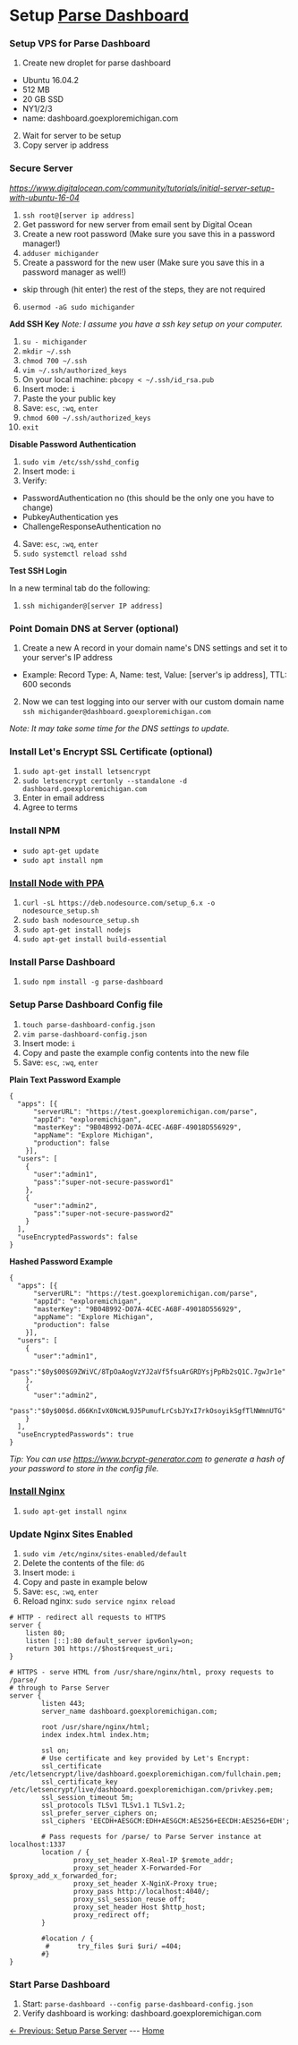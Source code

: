 # Setup [Parse Dashboard](https://github.com/ParsePlatform/parse-dashboard)

### Setup VPS for Parse Dashboard
1. Create new droplet for parse dashboard
  - Ubuntu 16.04.2
  - 512 MB
  - 20 GB SSD
  - NY1/2/3
  - name: dashboard.goexploremichigan.com
2. Wait for server to be setup
3. Copy server ip address

### Secure Server
*https://www.digitalocean.com/community/tutorials/initial-server-setup-with-ubuntu-16-04*

1. `ssh root@[server ip address]`
2. Get password for new server from email sent by Digital Ocean
3. Create a new root password (Make sure you save this in a password manager!)
4. `adduser michigander`
5. Create a password for the new user (Make sure you save this in a password manager as well!)
  - skip through (hit enter) the rest of the steps, they are not required
6. `usermod -aG sudo michigander`

**Add SSH Key**
*Note: I assume you have a ssh key setup on your computer.*
1. `su - michigander`
2. `mkdir ~/.ssh`
3. `chmod 700 ~/.ssh`
4. `vim ~/.ssh/authorized_keys`
5. On your local machine: `pbcopy < ~/.ssh/id_rsa.pub`
6. Insert mode: `i`
7. Paste the your public key
8. Save: `esc`, `:wq`, `enter`
9. `chmod 600 ~/.ssh/authorized_keys`
10. `exit`

**Disable Password Authentication**
1. `sudo vim /etc/ssh/sshd_config`
2. Insert mode: `i`
3. Verify:
  - PasswordAuthentication no (this should be the only one you have to change)
  - PubkeyAuthentication yes
  - ChallengeResponseAuthentication no
4. Save: `esc`, `:wq`, `enter`
5. `sudo systemctl reload sshd`

**Test SSH Login**

In a new terminal tab do the following:
1. `ssh michigander@[server IP address]`

### Point Domain DNS at Server (optional)
1. Create a new A record in your domain name's DNS settings and set it to your server's IP address
  - Example: Record Type: A, Name: test, Value: [server's ip address], TTL: 600 seconds
2. Now we can test logging into our server with our custom domain name `ssh michigander@dashboard.goexploremichigan.com`

*Note: It may take some time for the DNS settings to update.*

### Install Let's Encrypt SSL Certificate (optional)
1. `sudo apt-get install letsencrypt`
2. `sudo letsencrypt certonly --standalone -d dashboard.goexploremichigan.com`
3. Enter in email address
4. Agree to terms

### Install NPM
- `sudo apt-get update`
- `sudo apt install npm`

### [Install Node with PPA](https://www.digitalocean.com/community/tutorials/how-to-install-node-js-on-ubuntu-16-04)
1. `curl -sL https://deb.nodesource.com/setup_6.x -o nodesource_setup.sh`
2. `sudo bash nodesource_setup.sh`
3. `sudo apt-get install nodejs`
4. `sudo apt-get install build-essential`

### Install Parse Dashboard
1. `sudo npm install -g parse-dashboard`

### Setup Parse Dashboard Config file
1. `touch parse-dashboard-config.json`
2. `vim parse-dashboard-config.json`
3. Insert mode: `i`
4. Copy and paste the example config contents into the new file
5. Save: `esc`, `:wq`, `enter`

**Plain Text Password Example**
```
{
  "apps": [{
      "serverURL": "https://test.goexploremichigan.com/parse",
      "appId": "exploremichigan",
      "masterKey": "9B04B992-D07A-4CEC-A6BF-49018D556929",
      "appName": "Explore Michigan",
      "production": false
    }],
  "users": [
    {
      "user":"admin1",
      "pass":"super-not-secure-password1"
    },
    {
      "user":"admin2",
      "pass":"super-not-secure-password2"
    }
  ],
  "useEncryptedPasswords": false
}
```

**Hashed Password Example**
```
{
  "apps": [{
      "serverURL": "https://test.goexploremichigan.com/parse",
      "appId": "exploremichigan",
      "masterKey": "9B04B992-D07A-4CEC-A6BF-49018D556929",
      "appName": "Explore Michigan",
      "production": false
    }],
  "users": [
    {
      "user":"admin1",
      "pass":"$0y$00$G9ZWiVC/8TpOaAogVzYJ2aVf5fsuArGRDYsjPpRb2sQ1C.7gwJr1e"
    },
    {
      "user":"admin2",
      "pass":"$0y$00$d.d66KnIvX0NcWL9J5PumufLrCsbJYxI7rkOsoyikSgfTlNWmnUTG"
    }
  ],
  "useEncryptedPasswords": true
}
```

*Tip: You can use https://www.bcrypt-generator.com to generate a hash of your password to store in the config file.*

### [Install Nginx](https://www.digitalocean.com/community/tutorials/how-to-install-nginx-on-ubuntu-16-04)
1. `sudo apt-get install nginx`

### Update Nginx Sites Enabled
1. `sudo vim /etc/nginx/sites-enabled/default`
2. Delete the contents of the file: `dG`
3. Insert mode: `i`
4. Copy and paste in example below
5. Save: `esc`, `:wq`, `enter`
6. Reload nginx: `sudo service nginx reload`

```
# HTTP - redirect all requests to HTTPS
server {
    listen 80;
    listen [::]:80 default_server ipv6only=on;
    return 301 https://$host$request_uri;
}

# HTTPS - serve HTML from /usr/share/nginx/html, proxy requests to /parse/
# through to Parse Server
server {
        listen 443;
        server_name dashboard.goexploremichigan.com;

        root /usr/share/nginx/html;
        index index.html index.htm;

        ssl on;
        # Use certificate and key provided by Let's Encrypt:
        ssl_certificate /etc/letsencrypt/live/dashboard.goexploremichigan.com/fullchain.pem;
        ssl_certificate_key /etc/letsencrypt/live/dashboard.goexploremichigan.com/privkey.pem;
        ssl_session_timeout 5m;
        ssl_protocols TLSv1 TLSv1.1 TLSv1.2;
        ssl_prefer_server_ciphers on;
        ssl_ciphers 'EECDH+AESGCM:EDH+AESGCM:AES256+EECDH:AES256+EDH';

        # Pass requests for /parse/ to Parse Server instance at localhost:1337
        location / {
                proxy_set_header X-Real-IP $remote_addr;
                proxy_set_header X-Forwarded-For $proxy_add_x_forwarded_for;
                proxy_set_header X-NginX-Proxy true;
                proxy_pass http://localhost:4040/;
                proxy_ssl_session_reuse off;
                proxy_set_header Host $http_host;
                proxy_redirect off;
        }

        #location / {
         #       try_files $uri $uri/ =404;
        #}
}
```

### Start Parse Dashboard
1. Start: `parse-dashboard --config parse-dashboard-config.json`
2. Verify dashboard is working: dashboard.goexploremichigan.com

[<- Previous: Setup Parse Server](./setup-parse-server.md) --- [Home](./readme.md)
